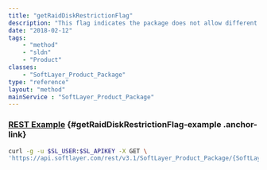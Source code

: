 ```yaml
---
title: "getRaidDiskRestrictionFlag"
description: "This flag indicates the package does not allow different disks with RAID."
date: "2018-02-12"
tags:
    - "method"
    - "sldn"
    - "Product"
classes:
    - "SoftLayer_Product_Package"
type: "reference"
layout: "method"
mainService : "SoftLayer_Product_Package"
---
```


### [REST Example](#getRaidDiskRestrictionFlag-example) <a href="/article/rest/"><i class="fas fa-question"></i></a> {#getRaidDiskRestrictionFlag-example .anchor-link} 
```bash
curl -g -u $SL_USER:$SL_APIKEY -X GET \
'https://api.softlayer.com/rest/v3.1/SoftLayer_Product_Package/{SoftLayer_Product_PackageID}/getRaidDiskRestrictionFlag'
```

